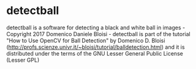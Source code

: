 # detectball
detectball is a software for detecting a black and white ball in images - Copyright 2017 Domenico Daniele Bloisi - detectball is part of the tutorial "How to Use OpenCV for Ball Detection" by Domenico D. Bloisi (http://profs.scienze.univr.it/~bloisi/tutorial/balldetection.html) and it is distributed under the terms of the GNU Lesser General Public License (Lesser GPL)
